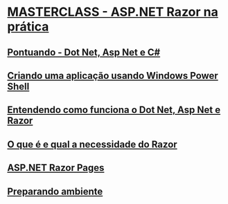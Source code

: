 # [MASTERCLASS - ASP.NET Razor na prática](https://www.youtube.com/watch?v=UNMfTGiAR2c)

## [Pontuando - Dot Net, Asp Net e C#](https://youtu.be/UNMfTGiAR2c?t=406)

## [Criando uma aplicação usando Windows Power Shell](https://youtu.be/UNMfTGiAR2c?t=849)

## [Entendendo como funciona o Dot Net, Asp Net e Razor](https://youtu.be/UNMfTGiAR2c?t=937)

## [O que é e qual a necessidade do Razor](https://youtu.be/UNMfTGiAR2c?t=1097)

## [ASP.NET Razor Pages](https://youtu.be/UNMfTGiAR2c?t=1282)

## [Preparando ambiente](https://youtu.be/UNMfTGiAR2c?t=1465)

<!--
# MASTERCLASS - ASP.NET Razor na prática
## Preparando ambiente
--------------

# MASTERCLASS - ASP.NET Razor na prática
## Pontuando - Dot Net, Asp Net e C#
## Criando uma aplicação usando Windows Power Shell
## Entendendo como funciona o Dot Net, Asp Net e Razor
## O que é e qual a necessidade do Razor
## ASP.NET Razor Pages
## Preparando ambiente
-->